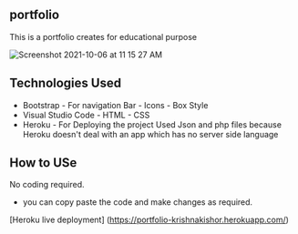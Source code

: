 ## portfolio
This is a portfolio creates for educational purpose

![Screenshot 2021-10-06 at 11 15 27 AM](https://user-images.githubusercontent.com/91717723/136147125-de89a57c-a82b-4717-8581-69a4ed150f80.png)


## Technologies Used
* Bootstrap
          - For navigation Bar
          - Icons
          - Box Style
* Visual Studio Code
          - HTML
          - CSS
* Heroku
          - For Deploying the project
Used Json and php files because Heroku doesn't deal with an app which has no server side language

## How to USe

No coding required. 
- you can copy paste the code and make changes as required.

[Heroku live deployment] (https://portfolio-krishnakishor.herokuapp.com/)
